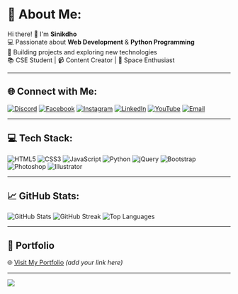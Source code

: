 # 💫 About Me:
Hi there! 👋 I'm **Sinikdho**  
💻 Passionate about **Web Development** & **Python Programming**  
🚀 Building projects and exploring new technologies  
📚 CSE Student | 📹 Content Creator | 🌙 Space Enthusiast

---

## 🌐 Connect with Me:
[![Discord](https://img.shields.io/badge/Discord-7289DA?logo=discord&logoColor=white)](https://discord.gg/mdKmM5n3)
[![Facebook](https://img.shields.io/badge/Facebook-1877F2?logo=facebook&logoColor=white)](https://www.facebook.com/Sinikdho12)
[![Instagram](https://img.shields.io/badge/Instagram-E4405F?logo=instagram&logoColor=white)](https://www.instagram.com/mdsinikdhomahmud/)
[![LinkedIn](https://img.shields.io/badge/LinkedIn-0A66C2?logo=linkedin&logoColor=white)](https://linkedin.com/in/md-ferdousmahmud)
[![YouTube](https://img.shields.io/badge/YouTube-FF0000?logo=youtube&logoColor=white)](https://youtube.com/@codebysm)
[![Email](https://img.shields.io/badge/Gmail-D14836?logo=gmail&logoColor=white)](mailto:mdsinikdho94@gmail.com)

---

## 💻 Tech Stack:
![HTML5](https://img.shields.io/badge/HTML5-E34F26?style=for-the-badge&logo=html5&logoColor=white)
![CSS3](https://img.shields.io/badge/CSS3-1572B6?style=for-the-badge&logo=css3&logoColor=white)
![JavaScript](https://img.shields.io/badge/JavaScript-F7DF1E?style=for-the-badge&logo=javascript&logoColor=black)
![Python](https://img.shields.io/badge/Python-3776AB?style=for-the-badge&logo=python&logoColor=white)
![jQuery](https://img.shields.io/badge/jQuery-0769AD?style=for-the-badge&logo=jquery&logoColor=white)
![Bootstrap](https://img.shields.io/badge/Bootstrap-7952B3?style=for-the-badge&logo=bootstrap&logoColor=white)
![Photoshop](https://img.shields.io/badge/Photoshop-31A8FF?style=for-the-badge&logo=adobe-photoshop&logoColor=white)
![Illustrator](https://img.shields.io/badge/Illustrator-FF9A00?style=for-the-badge&logo=adobe-illustrator&logoColor=white)

---

## 📈 GitHub Stats:
![GitHub Stats](https://github-readme-stats.vercel.app/api?username=mdsinikdho12&theme=radical&hide_border=false&show_icons=true)
![GitHub Streak](https://github-readme-streak-stats.herokuapp.com/?user=mdsinikdho12&theme=radical&hide_border=false)
![Top Languages](https://github-readme-stats.vercel.app/api/top-langs/?username=mdsinikdho12&theme=radical&hide_border=false&layout=compact)

---

## 🔗 Portfolio
🌐 [Visit My Portfolio](#) _(add your link here)_

---

[![](https://visitcount.itsvg.in/api?id=mdsinikdho12&icon=0&color=6)](https://visitcount.itsvg.in)

<!-- Proudly crafted with 💻 by Sinikdho -->
